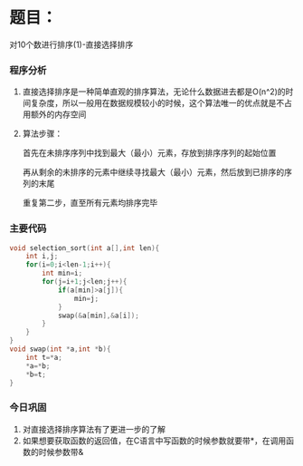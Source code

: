 # 题目：

对10个数进行排序(1)-直接选择排序



### 程序分析

1. 直接选择排序是一种简单直观的排序算法，无论什么数据进去都是O(n^2)的时间复杂度，所以一般用在数据规模较小的时候，这个算法唯一的优点就是不占用额外的内存空间

2. 算法步骤：

   首先在未排序序列中找到最大（最小）元素，存放到排序序列的起始位置

   再从剩余的未排序的元素中继续寻找最大（最小）元素，然后放到已排序的序列的末尾

   重复第二步，直至所有元素均排序完毕

### 主要代码

```c
void selection_sort(int a[],int len){
    int i,j;
    for(i=0;i<len-1;i++){
        int min=i;
        for(j=i+1;j<len;j++){
            if(a[min]>a[j]){
                min=j;
            }
            swap(&a[min],&a[i]);
        }
    }
}
void swap(int *a,int *b){
    int t=*a;
    *a=*b;
    *b=t;
}
```



### 今日巩固

1. 对直接选择排序算法有了更进一步的了解
2. 如果想要获取函数的返回值，在C语言中写函数的时候参数就要带*，在调用函数的时候参数带&